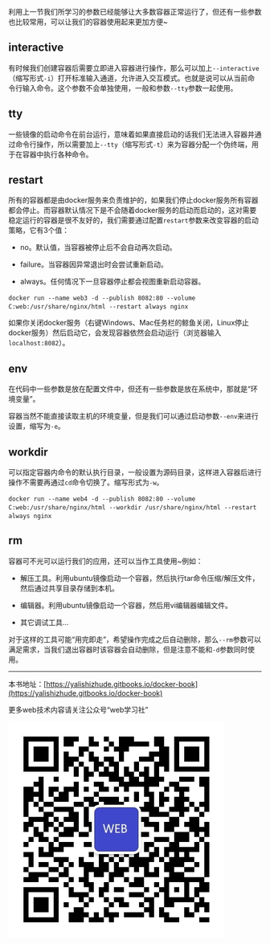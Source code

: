 利用上一节我们所学习的参数已经能够让大多数容器正常运行了，但还有一些参数也比较常用，可以让我们的容器使用起来更加方便~

## interactive

有时候我们创建容器后需要立即进入容器进行操作，那么可以加上`--interactive`（缩写形式`-i`）打开标准输入通道，允许进入交互模式。也就是说可以从当前命令行输入命令。这个参数不会单独使用，一般和参数`--tty`参数一起使用。

## tty

一些镜像的启动命令在前台运行，意味着如果直接启动的话我们无法进入容器并通过命令行操作，所以需要加上`--tty`（缩写形式`-t`）来为容器分配一个伪终端，用于在容器中执行各种命令。

## restart

所有的容器都是由docker服务来负责维护的，如果我们停止docker服务所有容器都会停止。而容器默认情况下是不会随着docker服务的启动而启动的，这对需要稳定运行的容器是很不友好的，我们需要通过配置`restart`参数来改变容器的启动策略，它有3个值：

* no。默认值，当容器被停止后不会自动再次启动。

* failure。当容器因异常退出时会尝试重新启动。

* always。任何情况下一旦容器停止都会视图重新启动容器。

`docker run --name web3 -d --publish 8082:80 --volume C:web:/usr/share/nginx/html --restart always nginx`

如果你关闭docker服务（右键Windows、Mac任务栏的鲸鱼关闭，Linux停止docker服务）然后启动它，会发现容器依然会启动运行（浏览器输入`localhost:8082`）。

## env

在代码中一些参数是放在配置文件中，但还有一些参数是放在系统中，那就是“环境变量”。

容器当然不能直接读取主机的环境变量，但是我们可以通过启动参数`--env`来进行设置，缩写为`-e`。

## workdir

可以指定容器内命令的默认执行目录，一般设置为源码目录，这样进入容器后进行操作不需要再通过`cd`命令切换了。缩写形式为`-w`。

`docker run --name web4 -d --publish 8082:80 --volume C:web:/usr/share/nginx/html --workdir /usr/share/nginx/html --restart always nginx`

## rm

容器可不光可以运行我们的应用，还可以当作工具使用~例如：

* 解压工具。利用ubuntu镜像启动一个容器，然后执行tar命令压缩/解压文件，然后通过共享目录存储到本机。

* 编辑器。利用ubuntu镜像启动一个容器，然后用vi编辑器编辑文件。

* 其它调试工具...

对于这样的工具可能“用完即走”，希望操作完成之后自动删除，那么`--rm`参数可以满足需求，当我们退出容器时该容器会自动删除，但是注意不能和`-d`参数同时使用。

---

本书地址：[https://yalishizhude.gitbooks.io/docker-book](https://yalishizhude.gitbooks.io/docker-book)

更多web技术内容请关注公众号“web学习社”

![](/assets/webclub.jpg)

